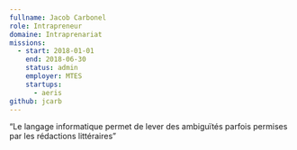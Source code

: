 ```yaml
---
fullname: Jacob Carbonel
role: Intrapreneur
domaine: Intraprenariat
missions:
  - start: 2018-01-01
    end: 2018-06-30
    status: admin
    employer: MTES
    startups:
      - aeris
github: jcarb
---
```

“Le langage informatique permet de lever des ambiguïtés parfois permises par les rédactions littéraires”